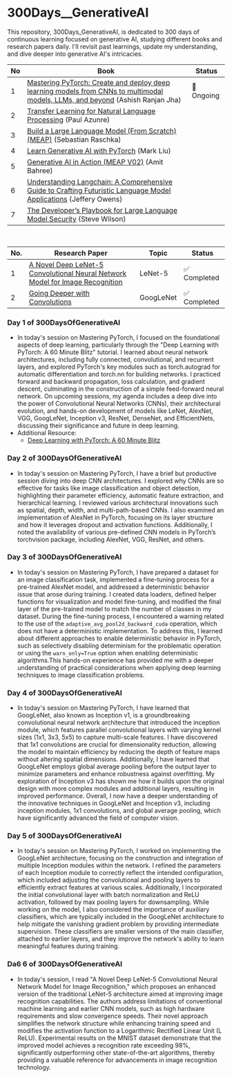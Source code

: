 # 300Days__GenerativeAI
This repository, 300Days_GenerativeAI, is dedicated to 300 days of continuous learning focused on generative AI, studying different books and research papers daily. I'll revisit past learnings, update my understanding, and dive deeper into generative AI's intricacies.


| No | Book | Status |
|----|------|--------|
| 1  | [Mastering PyTorch: Create and deploy deep learning models from CNNs to multimodal models, LLMs, and beyond](https://www.amazon.com/Mastering-PyTorch-powerful-learning-architectures-dp-1801074305/dp/1801074305/ref=dp_ob_title_bk) (Ashish Ranjan Jha) | 🔄 Ongoing |
| 2  | [Transfer Learning for Natural Language Processing](https://www.amazon.com/Transfer-Learning-Natural-Language-Processing/dp/1617297267) (Paul Azunre) |  |
| 3  | [Build a Large Language Model (From Scratch) (MEAP)](https://www.amazon.com/Build-Large-Language-Model-Scratch/dp/1633437167/ref=sr_1_1?s=books&sr=1-1) (Sebastian Raschka) |  |
| 4  | [Learn Generative AI with PyTorch](https://www.amazon.com/Learn-Generative-PyTorch-Mark-Liu/dp/1633436462/ref=sr_1_1?s=books&sr=1-1) (Mark Liu) |  |
| 5  | [Generative AI in Action (MEAP V02)](https://www.amazon.com/Generative-AI-Action-MEAP-V02/dp/B08F5FX8M7) (Amit Bahree) |  |
| 6  | [Understanding Langchain: A Comprehensive Guide to Crafting Futuristic Language Model Applications](https://www.amazon.com/Understanding-Langchain-Comprehensive-Futuristic-Applications-ebook/dp/B0CLRPF596/ref=sr_1_1?s=books&sr=1-1) (Jeffery Owens) |  |
| 7  | [The Developer’s Playbook for Large Language Model Security](https://www.amazon.com/Developers-Playbook-Large-Language-Security/dp/109816220X) (Steve Wilson) |  |

<br>

| No. | Research Paper | Topic                        | Status    |
|-----|----------------|------------------------------|-----------|
| 1   | [A Novel Deep LeNet-5 Convolutional Neural Network Model for Image Recognition](http://elib.mi.sanu.ac.rs/files/journals/csis/58/csisn58p1463-1480.pdf) | LeNet-5 | ✅ Completed |
| 2   | [Going Deeper with Convolutions](https://arxiv.org/pdf/1409.4842) | GoogLeNet | ✅ Completed |


### Day 1 of 300DaysOfGenerativeAI
- In today's session on Mastering PyTorch, I focused on the foundational aspects of deep learning, particularly through the "Deep Learning with PyTorch: A 60 Minute Blitz" tutorial. I learned about neural network architectures, including fully connected, convolutional, and recurrent layers, and explored PyTorch's key modules such as torch.autograd for automatic differentiation and torch.nn for building networks. I practiced forward and backward propagation, loss calculation, and gradient descent, culminating in the construction of a simple feed-forward neural network. On upcoming sessions, my agenda includes a deep dive into the power of Convolutional Neural Networks (CNNs), their architectural evolution, and hands-on development of models like LeNet, AlexNet, VGG, GoogLeNet, Inception v3, ResNet, DenseNet, and EfficientNets, discussing their significance and future in deep learning.
- Additional Resource:
  - [Deep Learning with PyTorch: A 60 Minute Blitz](https://pytorch.org/tutorials/beginner/deep_learning_60min_blitz.html)

### Day 2 of 300DaysOfGenerativeAI
- In today's session on Mastering PyTorch, I have a brief but productive session diving into deep CNN architectures. I explored why CNNs are so effective for tasks like image classification and object detection, highlighting their parameter efficiency, automatic feature extraction, and hierarchical learning. I reviewed various architectural innovations such as spatial, depth, width, and multi-path-based CNNs. I also examined an implementation of AlexNet in PyTorch, focusing on its layer structure and how it leverages dropout and activation functions. Additionally, I noted the availability of various pre-defined CNN models in PyTorch’s torchvision package, including AlexNet, VGG, ResNet, and others.

### Day 3 of 300DaysOfGenerativeAI
- In today's session on Mastering PyTorch, I have prepared a dataset for an image classification task, implemented a fine-tuning process for a pre-trained AlexNet model, and addressed a deterministic behavior issue that arose during training. I created data loaders, defined helper functions for visualization and model fine-tuning, and modified the final layer of the pre-trained model to match the number of classes in my dataset. During the fine-tuning process, I encountered a warning related to the use of the `adaptive_avg_pool2d_backward_cuda` operation, which does not have a deterministic implementation. To address this, I learned about different approaches to enable deterministic behavior in PyTorch, such as selectively disabling determinism for the problematic operation or using the `warn_only=True` option when enabling deterministic algorithms.This hands-on experience has provided me with a deeper understanding of practical considerations when applying deep learning techniques to image classification problems.

### Day 4 of 300DaysOfGenerativeAI
- In today's session on Mastering PyTorch, I have learned that GoogLeNet, also known as Inception v1, is a groundbreaking convolutional neural network architecture that introduced the inception module, which features parallel convolutional layers with varying kernel sizes (1x1, 3x3, 5x5) to capture multi-scale features. I have discovered that 1x1 convolutions are crucial for dimensionality reduction, allowing the model to maintain efficiency by reducing the depth of feature maps without altering spatial dimensions. Additionally, I have learned that GoogLeNet employs global average pooling before the output layer to minimize parameters and enhance robustness against overfitting. My exploration of Inception v3 has shown me how it builds upon the original design with more complex modules and additional layers, resulting in improved performance. Overall, I now have a deeper understanding of the innovative techniques in GoogLeNet and Inception v3, including inception modules, 1x1 convolutions, and global average pooling, which have significantly advanced the field of computer vision.

### Day 5 of 300DaysOfGenerativeAI
- In today's session on Mastering PyTorch, I worked on implementing the GoogLeNet architecture, focusing on the construction and integration of multiple Inception modules within the network. I refined the parameters of each Inception module to correctly reflect the intended configuration, which included adjusting the convolutional and pooling layers to efficiently extract features at various scales. Additionally, I incorporated the initial convolutional layer with batch normalization and ReLU activation, followed by max pooling layers for downsampling. While working on the model, I also considered the importance of auxiliary classifiers, which are typically included in the GoogLeNet architecture to help mitigate the vanishing gradient problem by providing intermediate supervision. These classifiers are smaller versions of the main classifier, attached to earlier layers, and they improve the network's ability to learn meaningful features during training.

### Da6 6 of 300DaysOfGenerativeAI
- In today's session, I read "A Novel Deep LeNet-5 Convolutional Neural Network Model for Image Recognition," which proposes an enhanced version of the traditional LeNet-5 architecture aimed at improving image recognition capabilities. The authors address limitations of conventional machine learning and earlier CNN models, such as high hardware requirements and slow convergence speeds. Their novel approach simplifies the network structure while enhancing training speed and modifies the activation function to a Logarithmic Rectified Linear Unit (L ReLU). Experimental results on the MNIST dataset demonstrate that the improved model achieves a recognition rate exceeding 98%, significantly outperforming other state-of-the-art algorithms, thereby providing a valuable reference for advancements in image recognition technology.


